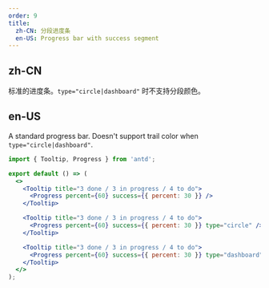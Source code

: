 ```yaml
---
order: 9
title:
  zh-CN: 分段进度条
  en-US: Progress bar with success segment
---
```


## zh-CN

标准的进度条。`type="circle|dashboard"` 时不支持分段颜色。

## en-US

A standard progress bar. Doesn't support trail color when `type="circle|dashboard"`.

```jsx
import { Tooltip, Progress } from 'antd';

export default () => (
  <>
    <Tooltip title="3 done / 3 in progress / 4 to do">
      <Progress percent={60} success={{ percent: 30 }} />
    </Tooltip>

    <Tooltip title="3 done / 3 in progress / 4 to do">
      <Progress percent={60} success={{ percent: 30 }} type="circle" />
    </Tooltip>

    <Tooltip title="3 done / 3 in progress / 4 to do">
      <Progress percent={60} success={{ percent: 30 }} type="dashboard" />
    </Tooltip>
  </>
);
```
